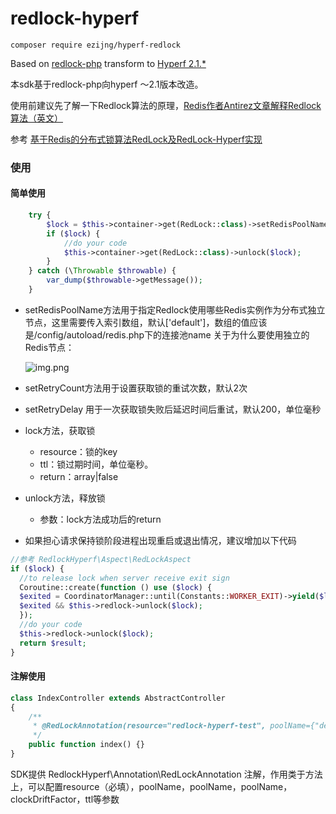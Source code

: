 # redlock-hyperf

```
composer require ezijng/hyperf-redlock
```
Based on [redlock-php](https://github.com/ronnylt/redlock-php) transform to [Hyperf  2.1.*](https://github.com/hyperf/hyperf) 

本sdk基于redlock-php向hyperf ～2.1版本改造。

使用前建议先了解一下Redlock算法的原理，[Redis作者Antirez文章解释Redlock算法（英文）](http://antirez.com/news/77)

参考
[基于Redis的分布式锁算法RedLock及RedLock-Hyperf实现](https://segmentfault.com/a/1190000039663994)
### 使用

#### 简单使用
```php
    try {
        $lock = $this->container->get(RedLock::class)->setRedisPoolName()->setRetryCount(1)->lock('redlock-hyperf-test', 60000);
        if ($lock) {
            //do your code
            $this->container->get(RedLock::class)->unlock($lock);
        }
    } catch (\Throwable $throwable) {
        var_dump($throwable->getMessage());
    }
```
* setRedisPoolName方法用于指定Redlock使用哪些Redis实例作为分布式独立节点，这里需要传入索引数组，默认['default']，数组的值应该是/config/autoload/redis.php下的连接池name
  关于为什么要使用独立的Redis节点：
  
  ![img.png](img.png)
* setRetryCount方法用于设置获取锁的重试次数，默认2次
* setRetryDelay 用于一次获取锁失败后延迟时间后重试，默认200，单位毫秒
* lock方法，获取锁
  * resource：锁的key
  * ttl：锁过期时间，单位毫秒。
  * return：array|false
* unlock方法，释放锁
  * 参数：lock方法成功后的return
* 如果担心请求保持锁阶段进程出现重启或退出情况，建议增加以下代码
```php
//参考 RedlockHyperf\Aspect\RedLockAspect
if ($lock) {
  //to release lock when server receive exit sign
  Coroutine::create(function () use ($lock) {
  $exited = CoordinatorManager::until(Constants::WORKER_EXIT)->yield($lock['validity']);
  $exited && $this->redlock->unlock($lock);
  });
  //do your code
  $this->redlock->unlock($lock);
  return $result;
}
```
  
#### 注解使用
```php
class IndexController extends AbstractController
{
    /**
     * @RedLockAnnotation(resource="redlock-hyperf-test", poolName={"default"})
     */
    public function index() {}
}
```
SDK提供 RedlockHyperf\Annotation\RedLockAnnotation 注解，作用类于方法上，可以配置resource（必填），poolName，poolName，poolName，clockDriftFactor，ttl等参数
